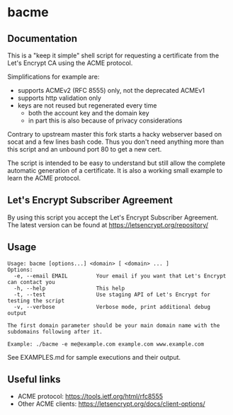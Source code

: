 bacme
=====

Documentation
-------------

This is a "keep it simple" shell script for requesting a certificate from the
Let's Encrypt CA using the ACME protocol.

Simplifications for example are:

- supports ACMEv2 (RFC 8555) only, not the deprecated ACMEv1
- supports http validation only
- keys are not reused but regenerated every time
  - both the account key and the domain key
  - in part this is also because of privacy considerations

Contrary to upstream master this fork starts a hacky webserver based on socat
and a few lines bash code. Thus you don't need anything more than this script
and an unbound port 80 to get a new cert.

The script is intended to be easy to understand but still allow the complete
automatic generation of a certificate.
It is also a working small example to learn the ACME protocol.


Let's Encrypt Subscriber Agreement
----------------------------------

By using this script you accept the Let's Encrypt Subscriber Agreement.
The latest version can be found at https://letsencrypt.org/repository/


Usage
-----

```
Usage: bacme [options...] <domain> [ <domain> ... ]
Options:
  -e, --email EMAIL         Your email if you want that Let's Encrypt can contact you
  -h, --help                This help
  -t, --test                Use staging API of Let's Encrypt for testing the script
  -v, --verbose             Verbose mode, print additional debug output

The first domain parameter should be your main domain name with the subdomains following after it.

Example: ./bacme -e me@example.com example.com www.example.com

```

See EXAMPLES.md for sample executions and their output.


Useful links
------------

- ACME protocol: https://tools.ietf.org/html/rfc8555
- Other ACME clients: https://letsencrypt.org/docs/client-options/

